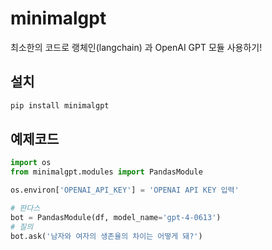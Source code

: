 # minimalgpt

최소한의 코드로 랭체인(langchain) 과 OpenAI GPT 모듈 사용하기!

## 설치

```bash
pip install minimalgpt
```

## 예제코드

```python
import os
from minimalgpt.modules import PandasModule

os.environ['OPENAI_API_KEY'] = 'OPENAI API KEY 입력'

# 판다스
bot = PandasModule(df, model_name='gpt-4-0613')
# 질의
bot.ask('남자와 여자의 생존율의 차이는 어떻게 돼?')
```
